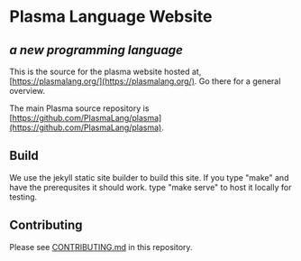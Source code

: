 # Plasma Language Website
## *a new programming language*

This is the source for the plasma website hosted at,
[https://plasmalang.org/](https://plasmalang.org/).
Go there for a general overview.

The main Plasma source repository is
[https://github.com/PlasmaLang/plasma](https://github.com/PlasmaLang/plasma).

## Build

We use the jekyll static site builder to build this site.  If you type
"make" and have the prerequsites it should work. type "make serve" to host
it locally for testing.

## Contributing

Please see [CONTRIBUTING.md](CONTRIBUTING.md) in this repository.

